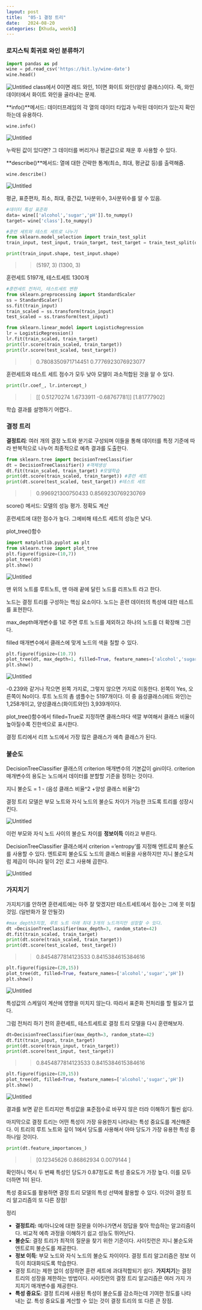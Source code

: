 ```yaml
---
layout: post
title:  "05-1 결정 트리"
date:   2024-08-20
categories: [Khuda, week5]
---
```



### 로지스틱 회귀로 와인 분류하기
```python
import pandas as pd
wine = pd.read_csv('https://bit.ly/wine-date')
wine.head()
```

![Untitled](/assets/HW1/bb1.png)
class에서 0이면 레드 와인, 1이면 화이트 와인(양성 클래스)이다. 즉, 와인 데이터에서 화이트 와인을 골라내는 문제.

**info()**메서드: 데이터프레임의 각 열의 데이터 타입과 누락된 데이터가 있는지 확인하는데 유용하다.

```python
wine.info()
```

![Untitled](/assets/HW1/bb2.png)

누락된 값이 있다면? 그 데이터를 버리거나 평균값으로 채운 후 사용할 수 있다. 

**describe()**메서드: 열에 대한 간략한 통계(최소, 최대, 평균값 등)를 출력해줌. 

```python
wine.describe()
```

![Untitled](/assets/HW1/bb3.png)

평균, 표준편차, 최소, 최대, 중간값, 1사분위수, 3사분위수를 알 수 있음. 

```python
#데이터 특성 표준화
data= wine[['alcohol','sugar','pH']].to_numpy()
target= wine['class'].to_numpy()

#훈련 세트와 테스트 세트로 나누기
from sklearn.model_selection import train_test_split
train_input, test_input, train_target, test_target = train_test_split(data, target, test_size=0.2, random_state=42)
```

```python
print(train_input.shape, test_input.shape)
```

>>(5197, 3) (1300, 3)

훈련세트 5197개, 테스트세트 1300개

```python
#훈련세트 전처리, 테스트세트 변환
from sklearn.preprocessing import StandardScaler
ss = StandardScaler()
ss.fit(train_input)
train_scaled = ss.transform(train_input)
test_scaled = ss.transform(test_input)
```

```python
from sklearn.linear_model import LogisticRegression
lr = LogisticRegression()
lr.fit(train_scaled, train_target)
print(lr.score(train_scaled, train_target))
print(lr.score(test_scaled, test_target))
```

>>0.7808350971714451
>>0.7776923076923077

훈련세트와 테스트 세트 점수가 모두 낮아 모델이 과소적합된 것을 알 수 있다. 

```python
print(lr.coef_, lr.intercept_)
```

>>[[ 0.51270274  1.6733911  -0.68767781]] [1.81777902]

학습 결과를 설명하기 어렵다..

### 결정 트리

**결정트리**: 여러 개의 결정 노트와 분기로 구성되며 이들을 통해 데이터를 특정 기준에 따라 반복적으로 나누어 최종적으로 예측 결과를 도출한다.

```python
from sklearn.tree import DecisionTreeClassifier
dt = DecisionTreeClassifier() #객체생성
dt.fit(train_scaled, train_target) #모델학습
print(dt.score(train_scaled, train_target)) #훈련 세트
print(dt.score(test_scaled, test_target)) #테스트 세트
```

>>0.996921300750433
>>0.8569230769230769

score() 메서드: 모델의 성능 평가. 정확도 계산

훈련세트에 대한 점수가 높다. 그에비해 테스트 세트의 성능은 낮다. 

plot_tree()함수 

```python
import matplotlib.pyplot as plt
from sklearn.tree import plot_tree
plt.figure(figsize=(10,7))
plot_tree(dt)
plt.show()
```

![Untitled](/assets/HW1/bb4.png)

맨 위의 노트를 루트노트, 맨 아래 끝에 달린 노드를 리프노트 라고 한다. 

노드는 결정 트리를 구성하는 핵심 요소이다. 노드는 훈련 데이터의 특성에 대한 테스트를 표현한다. 

max_depth매개변수를 1로 주면 루트 노드를 제외하고 하나의 노드를 더 확장해 그린다. 

filled 매개변수에서 클래스에 맞게 노드의 색을 칠할 수 있다.

```python
plt.figure(figsize=(10.7))
plot_tree(dt, max_depth=1, filled=True, feature_names=['alcohol','sugar','pH'])
plt.show()
```

![Untitled](/assets/HW1/bb5.png)

-0.239와 같거나 작으면 왼쪽 가지로, 그렇지 않으면 가지로 이동한다. 왼쪽이 Yes, 오른쪽이 No이다. 루트 노드의 촘 샘플수는 5197개이다. 이 중 음성클래스(레드 와인)는 1,258개이고, 양성클래스(화이트와인) 3,939개이다. 

plot_tree()함수에서 filled=True로 지정하면 클래스마다 색깔 부여해서 클래스 비율이 높아질수록 진한색으로 표시한다. 

결정 트리에서 리프 노드에서 가장 많은 클래스가 예측 클래스가 된다. 

### 불순도

DecisionTreeClassifier 클래스의 criterion 매개변수의 기본값이 gini이다. criterion 매개변수의 용도는 노드에서 데이터를 분할할 기준을 정하는 것이다. 

지니 불순도 = 1 - (음성 클래스 비율^2 +양성 클래스 비율^2)

결정 트리 모델은 부모 노트와 자식 노드의 불순도 차이가 가능한 크도록 트리를 성장시킨다. 

![Untitled](/assets/HW1/bb11.png)

이런 부모와 자식 노드 사이의 불순도 차이를 **정보이득** 이라고 부른다. 

DecisionTreeClassifier 클래스에서 criterion =’entropy’를 지정해 엔트로피 불순도를 사용할 수 있다. 엔트로피 불순도도 노드의 클래스 비율을 사용하지만 지니 불순도처럼 제곱이 아니라 밑이 2인 로그 사용해 곱한다. 

![Untitled](/assets/HW1/bb12.png)

### 가지치기

가지치기를 안하면 훈련세트에는 아주 잘 맞겠지만 테스트세트에서 점수는 그에 못 미칠것임. (일반화가 잘 안될것)

```python
#max_depth3지정, 루트 노트 아래 최대 3개의 노드까지만 성장할 수 있다.
dt =DecisionTreeClassifier(max_depth=3, random_state=42)
dt.fit(train_scaled, train_target)
print(dt.score(train_scaled, train_target))
print(dt.score(test_scaled, test_target))
```

>>0.8454877814123533
>>0.8415384615384616

```python
plt.figure(figsize=(20,15))
plot_tree(dt, filled=True, feature_names=['alcohol','sugar','pH'])
plt.show()
```

![Untitled](/assets/HW1/bb6.png)

특성값의 스케일이 계산에 영향을 미치지 않는다. 따라서 표준화 전처리를 할 필요가 없다.  

그럼 전처리 하기 전의 훈련세트, 테스트세트로 결정 트리 모델을 다시 훈련해보자.

```python
dt=DecisionTreeClassifier(max_depth=3, random_state=42)
dt.fit(train_input, train_target)
print(dt.score(train_input, train_target))
print(dt.score(test_input, test_target))

```

>>0.8454877814123533
>>0.8415384615384616

```python
plt.figure(figsize=(20,15))
plot_tree(dt, filled=True, feature_names=['alcohol','sugar','pH'])
plt.show()
```

![Untitled](/assets/HW1/bb7.png)

결과를 보면 같은 트리지만 특성값을 표준점수로 바꾸지 않은 터라 이해하기 훨씬 쉽다. 

마지막으로 결정 트리는 어떤 특성이 가장 유용한지 나타내는 특성 중요도를 계산해준다. 이 트리의 루트 노트와 깊이 1에서 당도를 사용해서 아마 당도가 가장 유용한 특성 중 하나일 것이다. 

```python
print(dt.feature_importances_)
```

>> [0.12345626 0.86862934 0.0079144 ]

확인하니 역시 두 번째 특성인 당도가 0.87정도로 특성 중요도가 가장 높다. 이를 모두 더하면 1이 된다. 

특성 중요도를 활용하면 결정 트리 모델의 특성 선택에 활용할 수 있다. 이것이 결정 트리 알고리즘의 또 다른 장점!

정리

- **결정트리:** 예/아니오에 대한 질문을 이어나가면서 정답을 찾아 학습하는 알고리즘이다. 비교적 예측 과정을 이해하기 쉽고 성능도 뛰어난다.
- **불순도**: 결정 트리가 최적의 질문을 찾기 위한 기준이다. 사이킷런은 지니 불순도와 엔트로피 불순도를 제공한다.
- **정보 이득**: 부모 노드와 자식 노드의 불순도 차이이다. 결정 트리 알고리즘은 정보 이득이 최대화되도록 학습한다.
- 결정 트리는 제한 없이 성장하면 훈련 세트에 과대적합되기 쉽다. **가지치기**는 결정 트리의 성장을 제한하는 방법이다. 사이킷런의 결정 트리 알고리즘은 여러 가지 가지치기 매개변수를 제공한다.
- **특성 중요도**: 결정 트리에 사용된 특성이 불순도를 감소하는데 기여한 정도를 나타내는 값. 특성 중요도를 계산할 수 있는 것이 결정 트리의 또 다른 큰 장점.
